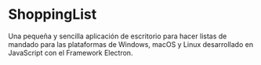 # ShoppingList
Una pequeña y sencilla aplicación de escritorio para hacer listas de mandado para las plataformas de Windows, macOS y Linux desarrollado en JavaScript con el Framework Electron.
